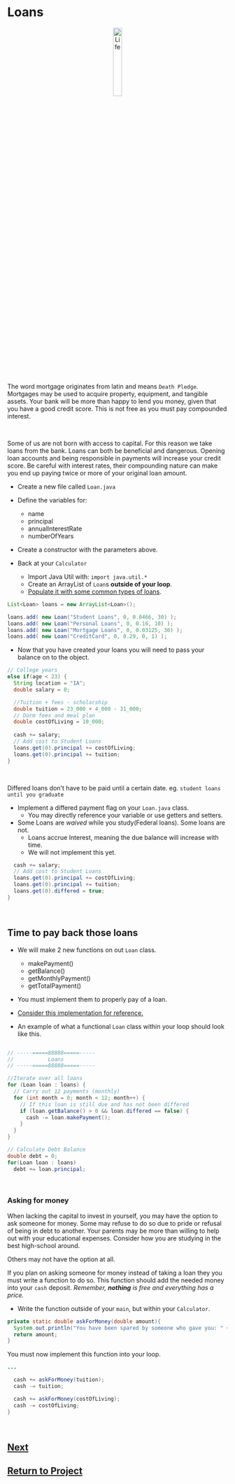 # Loans 

<div style="text-align:center">
  <img    src="https://static.wikia.nocookie.net/super-smash-flash-3/images/a/aa/Mr._Monopoly.gif/revision/latest/scale-to-width-down/228?cb=20140322211421"
          title="Life" 
          width="20%" 
          height="20%" />
</div>

<br>

The word mortgage originates from latin and means `Death Pledge`. Mortgages may be used to acquire property, equipment, and tangible assets. Your bank will be more than happy to lend you money, given that you have a good credit score. This is not free as you must pay compounded interest.

<br>

Some of us are not born with access to capital. For this reason we take loans from the bank. Loans can both be beneficial and dangerous. Opening loan accounts and being responsible in payments will increase your credit score. Be careful with interest rates, their compounding nature can make you end up paying twice or more of your original loan amount.
* Create a new file called `Loan.java`
* Define the variables for:
  * name
  * principal
  * annualInterestRate
  * numberOfYears
* Create a constructor with the parameters above.
  
* Back at your `Calculator` 
  * Import Java Util with: `import java.util.*`
  * Create an ArrayList of `Loan`s **outside of your loop**.
  * [Populate it with some common types of loans](https://www.creditkarma.com/calculators/loan).
```java
List<Loan> loans = new ArrayList<Loan>();

loans.add( new Loan("Student Loans", 0, 0.0466, 30) );
loans.add( new Loan("Personal Loans", 0, 0.16, 10) );
loans.add( new Loan("Mortgage Loans", 0, 0.03125, 30) );
loans.add( new Loan("CreditCard", 0, 0.29, 0, 1) );
```

* Now that you have created your loans you will need to pass your balance on to the object.

```java
// College years 
else if(age < 23) { 
  String location = "IA";
  double salary = 0;

  //Tuition + fees - scholarship
  double tuition = 23_000 + 4_000 - 31_000; 
  // Dorm fees and meal plan
  double costOfLiving = 10_000; 
  
  cash += salary; 
  // Add cost to Student Loans
  loans.get(0).principal += costOfLiving;
  loans.get(0).principal += tuition;
}
```

<br>

Differed loans don't have to be paid until a certain date. eg. `student loans until you graduate`
* Implement a differed payment flag on your `Loan.java` class. 
  * You may directly reference your variable or use getters and setters.
* Some Loans are *waived* while you study(Federal loans). Some loans are not. 
  * Loans accrue Interest, meaning the due balance will increase with time.
  * We will not implement this yet.

```java
  cash += salary; 
  // Add cost to Student Loans
  loans.get(0).principal += costOfLiving;
  loans.get(0).principal += tuition;
  loans.get(0).differed = true;
}
```

<br>

## Time to pay back those loans
* We will make 2 new functions on out `Loan` class.
  * makePayment()
  * getBalance()
  * getMonthlyPayment()
  * getTotalPayment()
* You must implement them to properly pay of a loan.

* [Consider this implementation for reference.](https://github.com/seycileli/Loan-Calculator/blob/master/src/Loan.java)
* An example of what a functional `Loan` class within your loop should look like this.

```java

// -----=====88888=====-----
//           Loans
// -----=====88888=====-----

//Iterate over all loans
for (Loan loan : loans) {
  // Carry out 12 payments (monthly)
  for (int month = 0; month < 12; month++) {
    // If this loan is still due and has not been differed
    if (loan.getBalance() > 0 && loan.differed == false) {
      cash -= loan.makePayment();
    }
  }
}

// Calculate Debt Balance
double debt = 0;
for(Loan loan : loans)
  debt += loan.principal;
```

<br>

### Asking for money
When lacking the capital to invest in yourself, you may have the option to ask someone for money. Some may refuse to do so due to pride or refusal of being in debt to another. Your parents may be more than willing to help out with your educational expenses. Consider how you are studying in the best high-school around. 

Others may not have the option at all. 

If you plan on asking someone for money instead of taking a loan they you must write a function to do so. This function should add the needed money into your `cash` deposit. *Remember, **nothing** is free and everything has a price.*
* Write the function outside of your `main`, but within your `Calculator`.

```java
private static double askForMoney(double amount){
  System.out.println("You have been spared by someone who gave you: " + amount);
  return amount;
}
```

You must now implement this function into your loop. 

```java
...

  cash += askForMoney(tuition);
  cash -= tuition;

  cash += askForMoney(costOfLiving);
  cash -= costOfLiving;
}
```

<br>

## [Next](/../../tree/main/Projects/Program-Your-Life/Adulthood.md)

## [Return to Project](/../../tree/main/Projects/Program-Your-Life/Program-Your-Life.md)